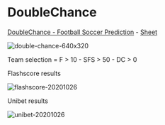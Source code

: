 # DoubleChance
[DoubleChance - Football Soccer Prediction](http://www.doublechance.nl) - [Sheet](http://t.ly/IiAx) 

![double-chance-640x320](https://user-images.githubusercontent.com/70966215/95068332-71c68a80-0705-11eb-8e16-1e757e3863c0.jpg)

Team selection = F > 10 - SFS > 50 - DC > 0 

Flashscore results

![flashscore-20201026](https://user-images.githubusercontent.com/70966215/97345784-cdaaac00-188a-11eb-9ae6-2fe57866e917.jpg) 

Unibet results

![unibet-20201026](https://user-images.githubusercontent.com/70966215/97345856-e87d2080-188a-11eb-91ee-2585a5999dc0.jpg)

